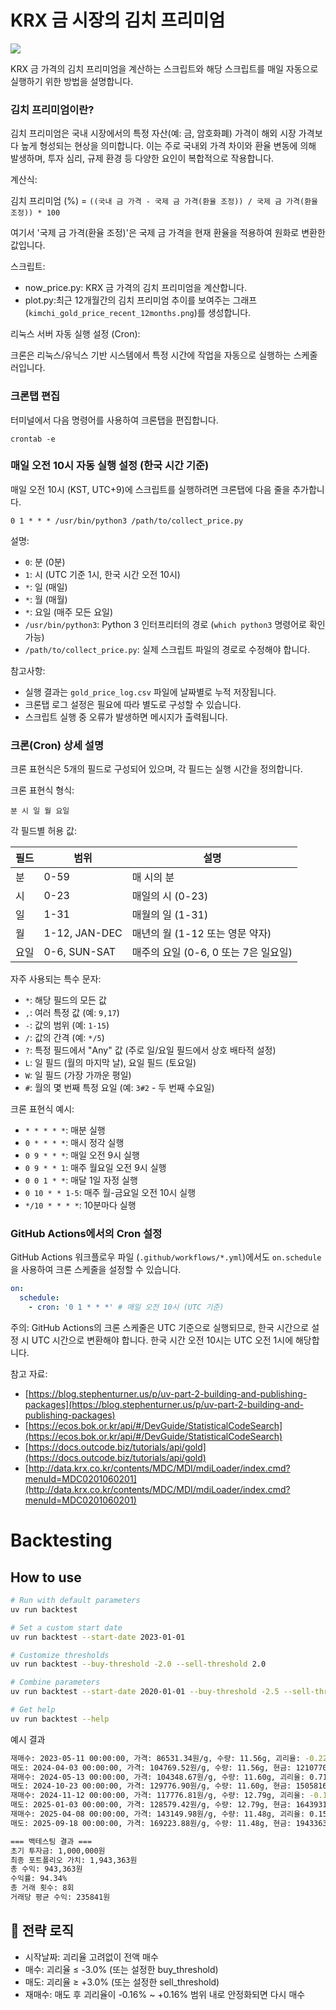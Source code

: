 # KRX 금 시장의 김치 프리미엄

![](./data/kimchi_gold_price_recent_12months.png)

KRX 금 가격의 김치 프리미엄을 계산하는 스크립트와 해당 스크립트를 매일 자동으로 실행하기 위한 방법을 설명합니다.

### 김치 프리미엄이란?

김치 프리미엄은 국내 시장에서의 특정 자산(예: 금, 암호화폐) 가격이 해외 시장 가격보다 높게 형성되는 현상을 의미합니다. 이는 주로 국내외 가격 차이와 환율 변동에 의해 발생하며, 투자 심리, 규제 환경 등 다양한 요인이 복합적으로 작용합니다.

계산식:

김치 프리미엄 (%) = `((국내 금 가격 - 국제 금 가격(환율 조정)) / 국제 금 가격(환율 조정)) * 100`

여기서 '국제 금 가격(환율 조정)'은 국제 금 가격을 현재 환율을 적용하여 원화로 변환한 값입니다.

스크립트:

* now_price.py: KRX 금 가격의 김치 프리미엄을 계산합니다.
* plot.py:최근 12개월간의 김치 프리미엄 추이를 보여주는 그래프 (`kimchi_gold_price_recent_12months.png`)를 생성합니다.

리눅스 서버 자동 실행 설정 (Cron):

크론은 리눅스/유닉스 기반 시스템에서 특정 시간에 작업을 자동으로 실행하는 스케줄러입니다.

### 크론탭 편집

터미널에서 다음 명령어를 사용하여 크론탭을 편집합니다.

```text
crontab -e
```

### 매일 오전 10시 자동 실행 설정 (한국 시간 기준)

매일 오전 10시 (KST, UTC+9)에 스크립트를 실행하려면 크론탭에 다음 줄을 추가합니다.

```text
0 1 * * * /usr/bin/python3 /path/to/collect_price.py
```

설명:

* `0`: 분 (0분)
* `1`: 시 (UTC 기준 1시, 한국 시간 오전 10시)
* `*`: 일 (매일)
* `*`: 월 (매월)
* `*`: 요일 (매주 모든 요일)
* `/usr/bin/python3`: Python 3 인터프리터의 경로 (`which python3` 명령어로 확인 가능)
* `/path/to/collect_price.py`: 실제 스크립트 파일의 경로로 수정해야 합니다.

참고사항:

* 실행 결과는 `gold_price_log.csv` 파일에 날짜별로 누적 저장됩니다.
* 크론탭 로그 설정은 필요에 따라 별도로 구성할 수 있습니다.
* 스크립트 실행 중 오류가 발생하면 메시지가 출력됩니다.

### 크론(Cron) 상세 설명

크론 표현식은 5개의 필드로 구성되어 있으며, 각 필드는 실행 시간을 정의합니다.

크론 표현식 형식:

```
분 시 일 월 요일
```

각 필드별 허용 값:

| 필드 | 범위      | 설명                                                                  |
|------|-----------|-----------------------------------------------------------------------|
| 분   | 0-59      | 매 시의 분                                                            |
| 시   | 0-23      | 매일의 시 (0-23)                                                      |
| 일   | 1-31      | 매월의 일 (1-31)                                                      |
| 월   | 1-12, JAN-DEC | 매년의 월 (1-12 또는 영문 약자)                                         |
| 요일 | 0-6, SUN-SAT | 매주의 요일 (0-6, 0 또는 7은 일요일)                                     |

자주 사용되는 특수 문자:

* `*`: 해당 필드의 모든 값
* `,`: 여러 특정 값 (예: `9,17`)
* `-`: 값의 범위 (예: `1-15`)
* `/`: 값의 간격 (예: `*/5`)
* `?`: 특정 필드에서 "Any" 값 (주로 일/요일 필드에서 상호 배타적 설정)
* `L`: 일 필드 (월의 마지막 날), 요일 필드 (토요일)
* `W`: 일 필드 (가장 가까운 평일)
* `#`: 월의 몇 번째 특정 요일 (예: `3#2` - 두 번째 수요일)

크론 표현식 예시:

* `* * * * *`: 매분 실행
* `0 * * * *`: 매시 정각 실행
* `0 9 * * *`: 매일 오전 9시 실행
* `0 9 * * 1`: 매주 월요일 오전 9시 실행
* `0 0 1 * *`: 매달 1일 자정 실행
* `0 10 * * 1-5`: 매주 월-금요일 오전 10시 실행
* `*/10 * * * *`: 10분마다 실행

### GitHub Actions에서의 Cron 설정

GitHub Actions 워크플로우 파일 (`.github/workflows/*.yml`)에서도 `on.schedule`을 사용하여 크론 스케줄을 설정할 수 있습니다.

```yaml
on:
  schedule:
    - cron: '0 1 * * *' # 매일 오전 10시 (UTC 기준)
```

주의: GitHub Actions의 크론 스케줄은 UTC 기준으로 실행되므로, 한국 시간으로 설정 시 UTC 시간으로 변환해야 합니다. 한국 시간 오전 10시는 UTC 오전 1시에 해당합니다.

참고 자료:

* [https://blog.stephenturner.us/p/uv-part-2-building-and-publishing-packages](https://blog.stephenturner.us/p/uv-part-2-building-and-publishing-packages)
* [https://ecos.bok.or.kr/api/#/DevGuide/StatisticalCodeSearch](https://ecos.bok.or.kr/api/#/DevGuide/StatisticalCodeSearch)
* [https://docs.outcode.biz/tutorials/api/gold](https://docs.outcode.biz/tutorials/api/gold)
* [http://data.krx.co.kr/contents/MDC/MDI/mdiLoader/index.cmd?menuId=MDC0201060201](http://data.krx.co.kr/contents/MDC/MDI/mdiLoader/index.cmd?menuId=MDC0201060201)

# Backtesting

## How to use

```bash
# Run with default parameters
uv run backtest

# Set a custom start date
uv run backtest --start-date 2023-01-01

# Customize thresholds
uv run backtest --buy-threshold -2.0 --sell-threshold 2.0

# Combine parameters
uv run backtest --start-date 2020-01-01 --buy-threshold -2.5 --sell-threshold 2.5

# Get help
uv run backtest --help
```

예시 결과

```bash
재매수: 2023-05-11 00:00:00, 가격: 86531.34원/g, 수량: 11.56g, 괴리율: -0.22%
매도: 2024-04-03 00:00:00, 가격: 104769.52원/g, 수량: 11.56g, 현금: 1210770원, 손익: 210770원, 괴리율: 6.08%
재매수: 2024-05-13 00:00:00, 가격: 104348.67원/g, 수량: 11.60g, 괴리율: 0.71%
매도: 2024-10-23 00:00:00, 가격: 129776.90원/g, 수량: 11.60g, 현금: 1505816원, 손익: 505816원, 괴리율: 6.35%
재매수: 2024-11-12 00:00:00, 가격: 117776.81원/g, 수량: 12.79g, 괴리율: -0.11%
매도: 2025-01-03 00:00:00, 가격: 128579.42원/g, 수량: 12.79g, 현금: 1643931원, 손익: 643931원, 괴리율: 2.70%
재매수: 2025-04-08 00:00:00, 가격: 143149.98원/g, 수량: 11.48g, 괴리율: 0.15%
매도: 2025-09-18 00:00:00, 가격: 169223.88원/g, 수량: 11.48g, 현금: 1943363원, 손익: 943363원, 괴리율: 3.19%

=== 백테스팅 결과 ===
초기 투자금: 1,000,000원
최종 포트폴리오 가치: 1,943,363원
총 수익: 943,363원
수익률: 94.34%
총 거래 횟수: 8회
거래당 평균 수익: 235841원
```

## 🎯 전략 로직

- 시작날짜: 괴리율 고려없이 전액 매수
- 매수: 괴리율 ≤ -3.0% (또는 설정한 buy_threshold)
- 매도: 괴리율 ≥ +3.0% (또는 설정한 sell_threshold)
- 재매수: 매도 후 괴리율이 -0.16% ~ +0.16% 범위 내로 안정화되면 다시 매수